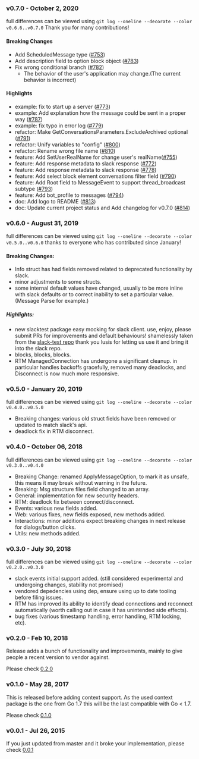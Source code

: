 ### v0.7.0 - October 2, 2020
full differences can be viewed using `git log --oneline --decorate --color v0.6.6..v0.7.0`
Thank you for many contributions!

#### Breaking Changes
- Add ScheduledMessage type ([#753])
- Add description field to option block object ([#783])
- Fix wrong conditional branch ([#782])
  - The behavior of the user's application may change.(The current behavior is incorrect)

#### Highlights
- example: fix to start up a server ([#773])
- example: Add explanation how the message could be sent in a proper way ([#787])
- example: fix typo in error log ([#779])
- refactor: Make GetConversationsParameters.ExcludeArchived optional ([#791])
- refactor: Unify variables to "config" ([#800])
- refactor: Rename wrong file name ([#810])
- feature: Add SetUserRealName for change user's realName([#755])
- feature: Add response metadata to slack response ([#772])
- feature: Add response metadata to slack response ([#778])
- feature: Add select block element conversations filter field ([#790])
- feature: Add Root field to MessageEvent to support thread_broadcast subtype ([#793])
- feature: Add bot_profile to messages ([#794])
- doc: Add logo to README ([#813])
- doc: Update current project status and Add changelog for v0.7.0 ([#814])

[#753]: https://github.com/recolabs/slack/pull/753
[#755]: https://github.com/recolabs/slack/pull/755
[#772]: https://github.com/recolabs/slack/pull/772
[#773]: https://github.com/recolabs/slack/pull/773
[#778]: https://github.com/recolabs/slack/pull/778
[#779]: https://github.com/recolabs/slack/pull/779
[#782]: https://github.com/recolabs/slack/pull/782
[#783]: https://github.com/recolabs/slack/pull/783
[#787]: https://github.com/recolabs/slack/pull/787
[#790]: https://github.com/recolabs/slack/pull/790
[#791]: https://github.com/recolabs/slack/pull/791
[#793]: https://github.com/recolabs/slack/pull/793
[#794]: https://github.com/recolabs/slack/pull/794
[#800]: https://github.com/recolabs/slack/pull/800
[#810]: https://github.com/recolabs/slack/pull/810
[#813]: https://github.com/recolabs/slack/pull/813
[#814]: https://github.com/recolabs/slack/pull/814

### v0.6.0 - August 31, 2019
full differences can be viewed using `git log --oneline --decorate --color v0.5.0..v0.6.0`
thanks to everyone who has contributed since January!


#### Breaking Changes:
- Info struct has had fields removed related to deprecated functionality by slack.
- minor adjustments to some structs.
- some internal default values have changed, usually to be more inline with slack defaults or to correct inability to set a particular value. (Message Parse for example.)

##### Highlights:
- new slacktest package easy mocking for slack client. use, enjoy, please submit PRs for improvements and default behaviours! shamelessly taken from the [slack-test repo](https://github.com/lusis/slack-test) thank you lusis for letting us use it and bring it into the slack repo.
- blocks, blocks, blocks.
- RTM ManagedConnection has undergone a significant cleanup.
in particular handles backoffs gracefully, removed many deadlocks,
and Disconnect is now much more responsive.

### v0.5.0 - January 20, 2019
full differences can be viewed using `git log --oneline --decorate --color v0.4.0..v0.5.0`
- Breaking changes: various old struct fields have been removed or updated to match slack's api.
- deadlock fix in RTM disconnect.

### v0.4.0 - October 06, 2018
full differences can be viewed using `git log --oneline --decorate --color v0.3.0..v0.4.0`
- Breaking Change: renamed ApplyMessageOption, to mark it as unsafe,
this means it may break without warning in the future.
- Breaking: Msg structure files field changed to an array.
- General: implementation for new security headers.
- RTM: deadlock fix between connect/disconnect.
- Events: various new fields added.
- Web: various fixes, new fields exposed, new methods added.
- Interactions: minor additions expect breaking changes in next release for dialogs/button clicks.
- Utils: new methods added.

### v0.3.0 - July 30, 2018
full differences can be viewed using `git log --oneline --decorate --color v0.2.0..v0.3.0`
- slack events initial support added. (still considered experimental and undergoing changes, stability not promised)
- vendored depedencies using dep, ensure using up to date tooling before filing issues.
- RTM has improved its ability to identify dead connections and reconnect automatically (worth calling out in case it has unintended side effects).
- bug fixes (various timestamp handling, error handling, RTM locking, etc).

### v0.2.0 - Feb 10, 2018

Release adds a bunch of functionality and improvements, mainly to give people a recent version to vendor against.

Please check [0.2.0](https://github.com/nlopes/slack/releases/tag/v0.2.0)

### v0.1.0 - May 28, 2017

This is released before adding context support.
As the used context package is the one from Go 1.7 this will be the last
compatible with Go < 1.7.

Please check [0.1.0](https://github.com/nlopes/slack/releases/tag/v0.1.0)

### v0.0.1 - Jul 26, 2015

If you just updated from master and it broke your implementation, please
check [0.0.1](https://github.com/nlopes/slack/releases/tag/v0.0.1)
